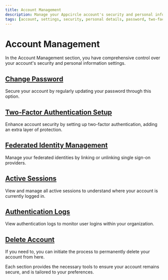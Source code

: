 ```yaml
---
title: Account Management
description: Manage your Appcircle account's security and personal information. Update details, change passwords, and set up two-factor authentication.
tags: [account, settings, security, personal details, password, two-factor authentication, federated identity management, active sessions, delete account]
---
```


# Account Management

In the Account Management section, you have comprehensive control over your account's security and personal information settings.

## [Change Password](/account/my-account/account-management/change-password)

Secure your account by regularly updating your password through this option.

## [Two-Factor Authentication Setup](/account/my-account/account-management/authenticator-two-factor-authentication)

Enhance account security by setting up two-factor authentication, adding an extra layer of protection.

## [Federated Identity Management](/account/my-account/account-management/federated-identity-linked-login-providers)

Manage your federated identities by linking or unlinking single sign-on providers.

## [Active Sessions](/account/my-account/account-management/active-sessions)

View and manage all active sessions to understand where your account is currently logged in.

## [Authentication Logs](/account/my-account/account-management/authentication-logs)

View authentication logs to monitor user logins within your organization.

## [Delete Account](/account/my-account/account-management/delete-account)

If you need to, you can initiate the process to permanently delete your account from here.

Each section provides the necessary tools to ensure your account remains secure, and is tailored to your preferences.
